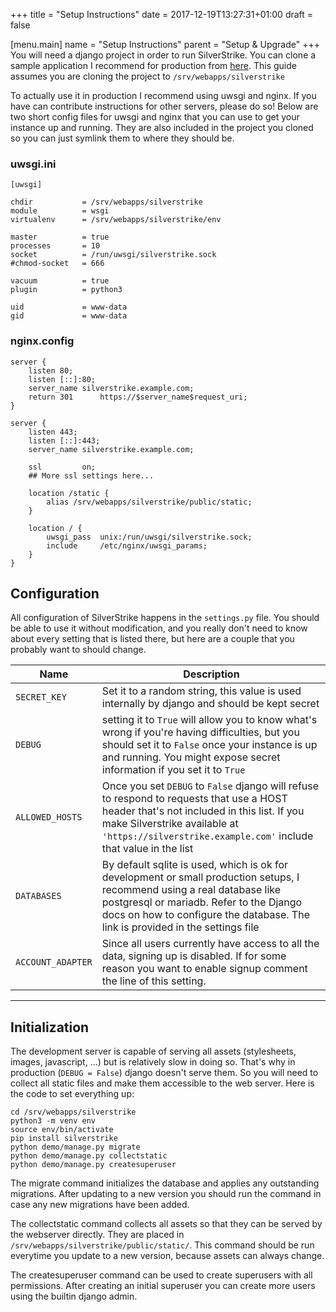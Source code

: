 +++
title = "Setup Instructions"
date =  2017-12-19T13:27:31+01:00
draft = false

[menu.main]
    name = "Setup Instructions"
    parent = "Setup & Upgrade"
+++
You will need a django project in order to run SilverStrike.
You can clone a sample application I recommend for production from [here](https://github.com/agstrike/production-project).
This guide assumes you are cloning the project to `/srv/webapps/silverstrike`


To actually use it in production I recommend using uwsgi and nginx.
If you have can contribute instructions for other servers, please do so!
Below are two short config files for uwsgi and nginx that you can use to get your instance up and running. They are also included in the project you cloned so you can just symlink them to where they should be.

### uwsgi.ini
```
[uwsgi]

chdir           = /srv/webapps/silverstrike
module          = wsgi
virtualenv      = /srv/webapps/silverstrike/env

master          = true
processes       = 10
socket          = /run/uwsgi/silverstrike.sock
#chmod-socket   = 666

vacuum          = true
plugin          = python3

uid             = www-data
gid             = www-data
```

### nginx.config
```
server {
	listen 80;
	listen [::]:80;
	server_name silverstrike.example.com;
	return 301      https://$server_name$request_uri;
}

server {
	listen 443;
	listen [::]:443;
	server_name silverstrike.example.com;

	ssl			on;
	## More ssl settings here...

	location /static {
		alias /srv/webapps/silverstrike/public/static;
	}

	location / {
		uwsgi_pass  unix:/run/uwsgi/silverstrike.sock;
		include     /etc/nginx/uwsgi_params;
	}
}

```

## Configuration
All configuration of SilverStrike happens in the `settings.py` file. 
You should be able to use it without modification,
and you really don't need to know about every setting that is listed there,
but here are a couple that you probably want to should change.

| Name | Description |
|-------|--------------|
| `SECRET_KEY` | Set it to a random string, this value is used internally by django and should be kept secret |
| `DEBUG` | setting it to `True` will allow you to know what's wrong if you're having difficulties, but you should set it to `False` once your instance is up and running. You might expose secret information if you set it to `True` |
| `ALLOWED_HOSTS` | Once you set `DEBUG` to `False` django will refuse to respond to requests that use a HOST header that's not included in this list. If you make Silverstrike available at `'https://silverstrike.example.com'` include that value in the list |
| `DATABASES` | By default sqlite is used, which is ok for development or small production setups, I recommend using  a real database like postgresql or mariadb. Refer to the Django docs on how to configure the database. The link is provided in the settings file |
| `ACCOUNT_ADAPTER` | Since all users currently have access to all the data, signing up is disabled. If for some reason you want to enable signup comment the line of this setting. |
----------------------------

## Initialization
The development server is capable of serving all assets (stylesheets, images, javascript, ...)
but is relatively slow in doing so.
That's why in production (`DEBUG = False`) django doesn't serve them.
So you will need to collect all static files and make them accessible to the web server.
Here is the code to set everything up:

```
cd /srv/webapps/silverstrike
python3 -m venv env
source env/bin/activate
pip install silverstrike
python demo/manage.py migrate
python demo/manage.py collectstatic
python demo/manage.py createsuperuser
```

The migrate command initializes the database and applies any outstanding migrations.
After updating to a new version you should run the command in case any new migrations have been added.

The collectstatic command collects all assets so that they can be served by the webserver directly.
They are placed in `/srv/webapps/silverstrike/public/static/`.
This command should be run everytime you update to a new version, because assets can always change.

The createsuperuser command can be used to create superusers with all permissions.
After creating an initial superuser you can create more users using the builtin django admin.
